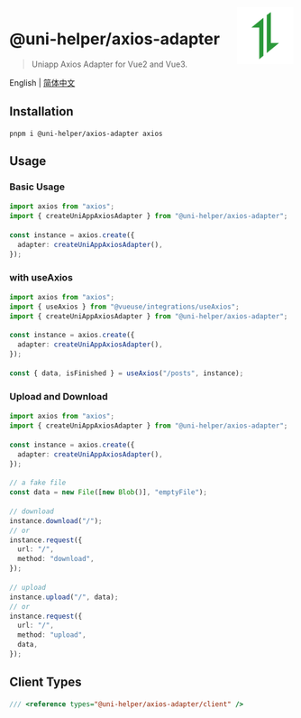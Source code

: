 <img src="./assets/logo.svg" alt="logo of @uni-helper/axios-adapter repository" width="100" height="100" align="right" />

# @uni-helper/axios-adapter

> Uniapp Axios Adapter for Vue2 and Vue3.

English | [简体中文](./README.zh-CN.md)

## Installation

```
pnpm i @uni-helper/axios-adapter axios
```

## Usage

### Basic Usage

```ts
import axios from "axios";
import { createUniAppAxiosAdapter } from "@uni-helper/axios-adapter";

const instance = axios.create({
  adapter: createUniAppAxiosAdapter(),
});
```

### with useAxios

```ts
import axios from "axios";
import { useAxios } from "@vueuse/integrations/useAxios";
import { createUniAppAxiosAdapter } from "@uni-helper/axios-adapter";

const instance = axios.create({
  adapter: createUniAppAxiosAdapter(),
});

const { data, isFinished } = useAxios("/posts", instance);
```

### Upload and Download

```ts
import axios from "axios";
import { createUniAppAxiosAdapter } from "@uni-helper/axios-adapter";

const instance = axios.create({
  adapter: createUniAppAxiosAdapter(),
});

// a fake file
const data = new File([new Blob()], "emptyFile");

// download
instance.download("/");
// or
instance.request({
  url: "/",
  method: "download",
});

// upload
instance.upload("/", data);
// or
instance.request({
  url: "/",
  method: "upload",
  data,
});
```

## Client Types

```ts
/// <reference types="@uni-helper/axios-adapter/client" />
```
